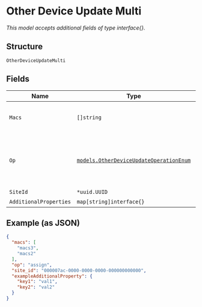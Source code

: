 
# Other Device Update Multi

*This model accepts additional fields of type interface{}.*

## Structure

`OtherDeviceUpdateMulti`

## Fields

| Name | Type | Tags | Description |
|  --- | --- | --- | --- |
| `Macs` | `[]string` | Optional | The mac address of the peer device. |
| `Op` | [`models.OtherDeviceUpdateOperationEnum`](../../doc/models/other-device-update-operation-enum.md) | Required | The operation being performed. enum: `assign`, `unassign` |
| `SiteId` | `*uuid.UUID` | Optional | - |
| `AdditionalProperties` | `map[string]interface{}` | Optional | - |

## Example (as JSON)

```json
{
  "macs": [
    "macs3",
    "macs2"
  ],
  "op": "assign",
  "site_id": "000007ac-0000-0000-0000-000000000000",
  "exampleAdditionalProperty": {
    "key1": "val1",
    "key2": "val2"
  }
}
```

